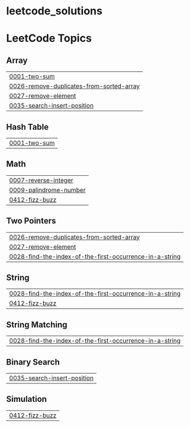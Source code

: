 # leetcode_solutions
<!---LeetCode Topics Start-->
# LeetCode Topics
## Array
|  |
| ------- |
| [0001-two-sum](https://github.com/srajankumar1/leetcode_solutions/tree/master/0001-two-sum) |
| [0026-remove-duplicates-from-sorted-array](https://github.com/srajankumar1/leetcode_solutions/tree/master/0026-remove-duplicates-from-sorted-array) |
| [0027-remove-element](https://github.com/srajankumar1/leetcode_solutions/tree/master/0027-remove-element) |
| [0035-search-insert-position](https://github.com/srajankumar1/leetcode_solutions/tree/master/0035-search-insert-position) |
## Hash Table
|  |
| ------- |
| [0001-two-sum](https://github.com/srajankumar1/leetcode_solutions/tree/master/0001-two-sum) |
## Math
|  |
| ------- |
| [0007-reverse-integer](https://github.com/srajankumar1/leetcode_solutions/tree/master/0007-reverse-integer) |
| [0009-palindrome-number](https://github.com/srajankumar1/leetcode_solutions/tree/master/0009-palindrome-number) |
| [0412-fizz-buzz](https://github.com/srajankumar1/leetcode_solutions/tree/master/0412-fizz-buzz) |
## Two Pointers
|  |
| ------- |
| [0026-remove-duplicates-from-sorted-array](https://github.com/srajankumar1/leetcode_solutions/tree/master/0026-remove-duplicates-from-sorted-array) |
| [0027-remove-element](https://github.com/srajankumar1/leetcode_solutions/tree/master/0027-remove-element) |
| [0028-find-the-index-of-the-first-occurrence-in-a-string](https://github.com/srajankumar1/leetcode_solutions/tree/master/0028-find-the-index-of-the-first-occurrence-in-a-string) |
## String
|  |
| ------- |
| [0028-find-the-index-of-the-first-occurrence-in-a-string](https://github.com/srajankumar1/leetcode_solutions/tree/master/0028-find-the-index-of-the-first-occurrence-in-a-string) |
| [0412-fizz-buzz](https://github.com/srajankumar1/leetcode_solutions/tree/master/0412-fizz-buzz) |
## String Matching
|  |
| ------- |
| [0028-find-the-index-of-the-first-occurrence-in-a-string](https://github.com/srajankumar1/leetcode_solutions/tree/master/0028-find-the-index-of-the-first-occurrence-in-a-string) |
## Binary Search
|  |
| ------- |
| [0035-search-insert-position](https://github.com/srajankumar1/leetcode_solutions/tree/master/0035-search-insert-position) |
## Simulation
|  |
| ------- |
| [0412-fizz-buzz](https://github.com/srajankumar1/leetcode_solutions/tree/master/0412-fizz-buzz) |
<!---LeetCode Topics End-->